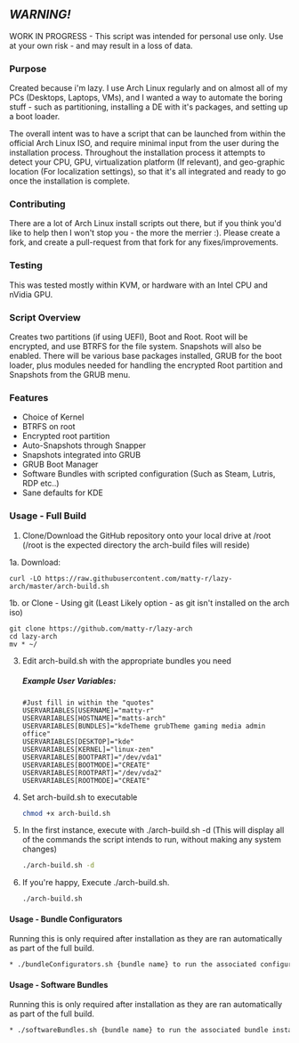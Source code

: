 ## *WARNING!*
WORK IN PROGRESS - This script was intended for personal use only. Use at your own risk - and may result in a loss of data. 

### Purpose

Created because i'm lazy. I use Arch Linux regularly and on almost all of my PCs (Desktops, Laptops, VMs), and I wanted a way to automate the boring stuff - such as partitioning, installing a DE with it's packages, and setting up a boot loader. 

The overall intent was to have a script that can be launched from within the official Arch Linux ISO, and require minimal input from the user during the installation process. Throughout the installation process it attempts to detect your CPU, GPU, virtualization platform (If relevant), and geo-graphic location (For localization settings), so that it's all integrated and ready to go once the installation is complete.

### Contributing

There are a lot of Arch Linux install scripts out there, but if you think you'd like to help then I won't stop you - the more the merrier :). Please create a fork, and create a pull-request from that fork for any fixes/improvements.

### Testing

This was tested mostly within KVM, or hardware with an Intel CPU and nVidia GPU.

### Script Overview

Creates two partitions (if using UEFI), Boot and Root. Root will be encrypted, and use BTRFS for the file system. Snapshots will also be enabled. There will be various base packages installed, GRUB for the boot loader, plus modules needed for handling the encrypted Root partition and Snapshots from the GRUB menu.

### Features
* Choice of Kernel
* BTRFS on root
* Encrypted root partition
* Auto-Snapshots through Snapper
* Snapshots integrated into GRUB
* GRUB Boot Manager
* Software Bundles with scripted configuration (Such as Steam, Lutris, RDP etc..)
* Sane defaults for KDE

### Usage - Full Build


1. Clone/Download the GitHub repository onto your local drive at /root (/root is the expected directory the arch-build files will reside)

1a. Download:

    curl -LO https://raw.githubusercontent.com/matty-r/lazy-arch/master/arch-build.sh

1b. or Clone - Using git (Least Likely option - as git isn't installed on the arch iso)

    git clone https://github.com/matty-r/lazy-arch
    cd lazy-arch
    mv * ~/

3. Edit arch-build.sh with the appropriate bundles you need

    ##### *Example User Variables:*
    ```
    #Just fill in within the "quotes"
    USERVARIABLES[USERNAME]="matty-r"
    USERVARIABLES[HOSTNAME]="matts-arch"
    USERVARIABLES[BUNDLES]="kdeTheme grubTheme gaming media admin office"
    USERVARIABLES[DESKTOP]="kde"
    USERVARIABLES[KERNEL]="linux-zen"
    USERVARIABLES[BOOTPART]="/dev/vda1"
    USERVARIABLES[BOOTMODE]="CREATE"
    USERVARIABLES[ROOTPART]="/dev/vda2"
    USERVARIABLES[ROOTMODE]="CREATE"
    ```
    
3. Set arch-build.sh to executable
    ```sh
    chmod +x arch-build.sh
    ```

5. In the first instance, execute with ./arch-build.sh -d (This will display all of the commands the script intends to run, without making any system changes)
    ```sh
    ./arch-build.sh -d
    ```

7. If you're happy, Execute ./arch-build.sh.
    ```sh
    ./arch-build.sh
    ```

#### Usage - Bundle Configurators
Running this is only required after installation as they are ran automatically as part of the full build.

```sh
* ./bundleConfigurators.sh {bundle name} to run the associated configurator, example ./bundleConfigurators.sh kde
```
#### Usage - Software Bundles
Running this is only required after installation as they are ran automatically as part of the full build.

```sh
* ./softwareBundles.sh {bundle name} to run the associated bundle installer. Will ask if you want to run the associated configurator if available.
```
